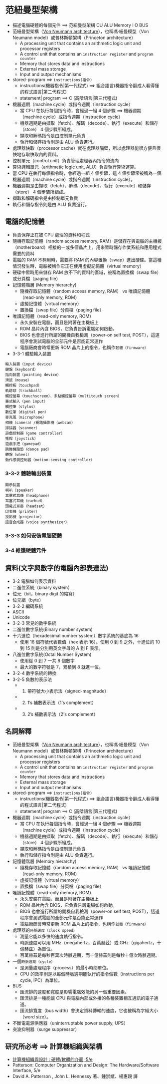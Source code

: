 # 范紐曼型架構
- 描述電腦硬體的每個元件 ==> 范紐曼型架構  CU ALU Memory I O  BUS
- 范紐曼型架構（[Von Neumann architecture](https://en.wikipedia.org/wiki/Von_Neumann_architecture)），也稱馮·紐曼模型（Von Neumann model）或普林斯頓架構（Princeton architecture）
  - A processing unit that contains an arithmetic logic unit and processor registers
  - A control unit that contains an `instruction register` and `program counter`
  - Memory that stores data and instructions
  - External mass storage
  - Input and output mechanisms
- stored-program ==> `instructions(指令)`
  -  instructions(機器指令|第一代程式) ==> 組合語言(機器指令翻成人看得懂的程式語言|第二代程式)
  -  statement| program ==> C (高階語言|第三代程式)
- 機器週期（machine cycle）或指令週期（instruction cycle）
  - 當 CPU 在執行每個指令時，會經過一組 4 個步驟 ==> 機器週期（machine cycle）或指令週期（instruction cycle）
  - 機器週期是由擷取（fetch）、解碼（decode）、執行（execute）和儲存（store） 4 個步驟所組成。
  - 擷取和解碼指令是由控制單元負責
  - 執行和儲存指令則是由 ALU 負責進行。
- 處理器快取（processor cache）就在處理器隔壁，所以處理器能很方便且很快地存取快取內的資料。
- 控制單元（control unit）負責管理處理器內指令的流向
- 算術邏輯單元（arithmetic logic unit, ALU）負責執行算術運算。
- 當 CPU 在執行每個指令時，會經過一組 4 個步驟，這 4 個步驟常被稱為一個機器週期（machine cycle）或指令週期（instruction cycle）。
- 機器週期是由擷取（fetch）、解碼（decode）、執行（execute）和儲存（store） 4 個步驟所組成。
- 擷取和解碼指令是由控制單元負責
- 執行和儲存指令則是由 ALU 負責進行。

## 電腦的記憶體
- 負責保存正在被 CPU 處理的資料和程式
- 隨機存取記憶體（random access memory, RAM）是儲存在與電腦的主機板（motherboard）相接的一或多個晶片上，用來暫時儲存作業系統和應用程式需要的資料
- 電腦的 RAM 不夠用時，需要將 RAM 的內容置換（swap）進出硬碟。當這種情況發生時，電腦被稱作它正在使用虛擬記憶體（virtual memory）
- 硬碟中暫時用來儲存 RAM 放不下的資料的區域，被稱為置換檔（swap file）或分頁檔（paging file）
- 記憶體階層 (Memory hierarchy)
  - 隨機存取記憶體（random access memory, RAM）  vs  唯讀記憶體（read-only memory, ROM）
  - 虛擬記憶體（virtual memory）
  - 置換檔（swap file）分頁檔（paging file）
- 唯讀記憶體（read-only memory, ROM）
  - 永久安裝在電腦，而且是附著在主機板上
  - ROM 晶片內含 BIOS，它負責告訴電腦如何啟動。
  - BIOS 也會進行所謂的開機自我檢測（power-on self test, POST），這道程序會測試電腦的全部元件是否能正常運作
  - 電腦廠商會時常更新 ROM 晶片上的指令，也稱作`韌體（firmware）`
- 3-3-1 體驗輸入裝置
```
輸入裝置（input device）
鍵盤（keyboard）
指向裝置（pointing device） 
滑鼠（mouse）
觸控板（touchpad）
軌跡球（trackball）
觸控螢幕（touchscreen）、多點觸控螢幕（multitouch screen）
筆式輸入（pen input）
觸控筆（stylus）
數位筆（digital pen）
麥克風（microphone）
相機（camera）/網路攝影機（webcam）
掃描器（scanner）
遊戲控制器（game controller）
搖桿（joystick）
遊戲手把（gamepad） 
跳舞機踏墊（dance pad） 
轉盤（wheel） 
動作感測控制器（motion-sensing controller）
```
### 3-3-2 體驗輸出裝置
```
顯示裝置
喇叭（speaker）
耳罩式耳機（headphone）
耳塞式耳機（earbud）
頭戴式耳麥（headset） 
印表機（printer） 
投影機（projector）
語音合成器（voice synthesizer）
```
### 3-3-3 如何安裝電腦硬體
### 3-4 維護硬體元件





## 資料(文字與數字的電腦內部表達法)
- 3-2 電腦如何表示資料
- 二進位系統（binary system）
- 位元（bit，binary digit 的縮寫）
- 位元組（byte）
- 3-2-2 編碼系統
- ASCII
- Unicode
- 3-2-3 常見的數字系統
- 二進位數字系統(Binary number system)
- 十六進位（hexadecimal number system）數字系統的基底為 16
  - 使用 16 個符號代表數值（hex 表示 16）。使用 0 到 9 之外，十進位的 10 到 15 則是分別用英文字母的 A 到 F 表示。
- 八進位數字系統(Octal Number System)
  - 使用從 0 到 7 一共 8 個數字
  - 最大的數字符號是 7，累積到 8 就進一位。
- 3-2-4 數字系統的轉換
- 3-2-5 負數的表示法
  - 1. 帶符號大小表示法（signed-magnitude）
  - 2. 1’s 補數表示法（1’s complement）
  - 3. 2’s 補數表示法（2’s complement）

## 名詞解釋
- 范紐曼型架構（[Von Neumann architecture](https://en.wikipedia.org/wiki/Von_Neumann_architecture)），也稱馮·紐曼模型（Von Neumann model）或普林斯頓架構（Princeton architecture）
  - A processing unit that contains an arithmetic logic unit and processor registers
  - A control unit that contains an `instruction register` and `program counter`
  - Memory that stores data and instructions
  - External mass storage
  - Input and output mechanisms
- stored-program ==> `instructions(指令)`
  -  instructions(機器指令|第一代程式) ==> 組合語言(機器指令翻成人看得懂的程式語言|第二代程式)
  -  statement| program ==> C (高階語言|第三代程式)
- 機器週期（machine cycle）或指令週期（instruction cycle）
  - 當 CPU 在執行每個指令時，會經過一組 4 個步驟 ==> 機器週期（machine cycle）或指令週期（instruction cycle）
  - 機器週期是由擷取（fetch）、解碼（decode）、執行（execute）和儲存（store） 4 個步驟所組成。
  - 擷取和解碼指令是由控制單元負責
  - 執行和儲存指令則是由 ALU 負責進行。
- 記憶體階層 (Memory hierarchy)
  - 隨機存取記憶體（random access memory, RAM）  vs  唯讀記憶體（read-only memory, ROM）
  - 虛擬記憶體（virtual memory）
  - 置換檔（swap file）分頁檔（paging file）
- 唯讀記憶體（read-only memory, ROM）
  - 永久安裝在電腦，而且是附著在主機板上
  - ROM 晶片內含 BIOS，它負責告訴電腦如何啟動。
  - BIOS 也會進行所謂的開機自我檢測（power-on self test, POST），這道程序會測試電腦的全部元件是否能正常運作
  - 電腦廠商會時常更新 ROM 晶片上的指令，也稱作`韌體（firmware）`
- 處理器的`時脈速度（clock speed）`
  - 測量它能以多快的速度執行指令。
  - 時脈速度可以用 MHz（megahertz，百萬赫茲）或 GHz（gigahertz，十億赫茲）為單位。
  - 百萬赫茲是每秒百萬次時脈週期，而十億赫茲則是每秒十億次時脈週期。
- 一個`時脈週期（cycle）`
  - 是測量處理程序（process）的最小時間單位。
  - CPU 的效率則是以每個時脈週期能執行的指令個數（instructions per cycle, IPC）為單位。
- BUS
  - 匯流排的速度和寬度是影響電腦效能的另一個重要因素。
  - 匯流排是一種能讓 CPU 與電腦內部或外接的各種裝置相互通訊的電子通道。
  - 匯流排寬度（bus width）會決定資料傳輸的速度，它也被稱為字組大小（word size）。
- 不斷電電源供應器（uninterruptable power supply, UPS） 
- 突波抑制器（surge suppressor） 









  
## 研究所必考 ==> 計算機組織與架構
- [計算機組織與設計 : 硬體/軟體的介面, 5/e ](https://www.tenlong.com.tw/products/9789574838110)
- Patterson: Computer Organization and Design: The Hardware/Software Interface, 5/e
- David A. Patterson , John L. Hennessy 著、鍾崇斌、楊惠親 譯
